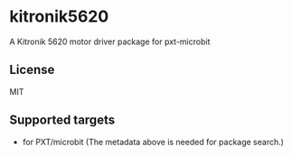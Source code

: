 # kitronik5620

A Kitronik 5620 motor driver package for pxt-microbit

## License

MIT

## Supported targets

* for PXT/microbit
(The metadata above is needed for package search.)

